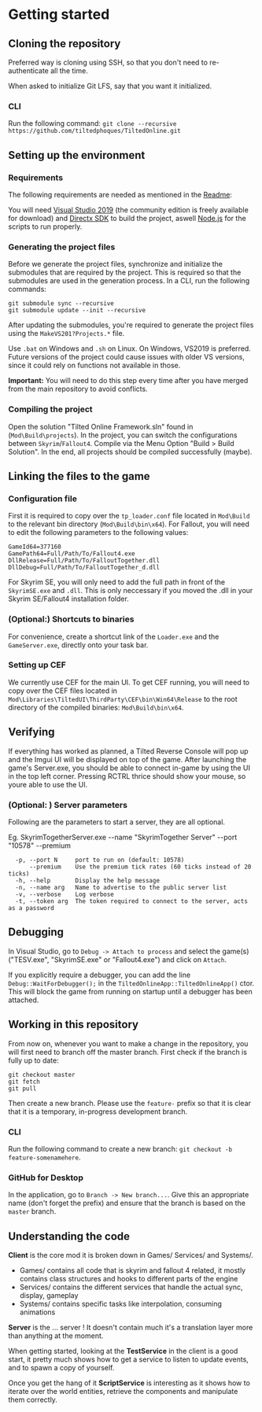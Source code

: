 # Getting started

## Cloning the repository

Preferred way is cloning using SSH, so that you don't need to re-authenticate all the time.

When asked to initialize Git LFS, say that you want it initialized.

### CLI

Run the following command: ``git clone --recursive https://github.com/tiltedphoques/TiltedOnline.git``

## Setting up the environment

### Requirements

The following requirements are needed as mentioned in the [Readme](https://github.com/tiltedphoques/TiltedOnline#windows):

You will need [Visual Studio 2019](https://www.visualstudio.com/downloads/) (the community edition is freely available for download) and [Directx SDK](https://www.microsoft.com/en-us/download/details.aspx?id=6812) to build the project, aswell [Node.js](https://nodejs.org/en/) for the scripts to run properly.

### Generating the project files

Before we generate the project files, synchronize and initialize the submodules that are required by the project. This is required so that the submodules are used in the generation process. In a CLI, run the following commands:

```
git submodule sync --recursive
git submodule update --init --recursive
```

After updating the submodules, you're required to generate the project files using the ``MakeVS201?Projects.*`` file.

Use `.bat` on Windows and `.sh` on Linux. On Windows, VS2019 is preferred. Future versions of the project could cause issues with older VS versions, since it could rely on functions not available in those.

**Important:** You will need to do this step every time after you have merged from the main repository to avoid conflicts.

### Compiling the project

Open the solution "Tilted Online Framework.sln" found in (``Mod\Build\projects``).
In the project, you can switch the configurations between `Skyrim`/`Fallout4`. 
Compile via the Menu Option "Build > Build Solution". 
In the end, all projects should be compiled successfully (maybe).

## Linking the files to the game

### Configuration file

First it is required to copy over the ``tp_loader.conf`` file located in ``Mod\Build`` to the relevant bin directory (``Mod\Build\bin\x64``). For Fallout, you will need to edit the following parameters to the following values:

```
GameId64=377160
GamePath64=Full/Path/To/Fallout4.exe
DllRelease=Full/Path/To/FalloutTogether.dll
DllDebug=Full/Path/To/FalloutTogether_d.dll
```

For Skyrim SE, you will only need to add the full path in front of the `SkyrimSE.exe` and `.dll`. 
This is only neccessary if you moved the .dll in your Skyrim SE/Fallout4 installation folder.

### (Optional:) Shortcuts to binaries

For convenience, create a shortcut link of the `Loader.exe` and the `GameServer.exe`, directly onto your task bar.

### Setting up CEF

We currently use CEF for the main UI. To get CEF running, you will need to copy over the CEF files located in ``Mod\Libraries\TiltedUI\ThirdParty\CEF\bin\Win64\Release`` to the root directory of the compiled binaries: ``Mod\Build\bin\x64``.

## Verifying

If everything has worked as planned, a Tilted Reverse Console will pop up and the Imgui UI will be displayed on top of the game. After launching the game's Server.exe, you should be able to connect in-game by using the UI in the top left corner. Pressing RCTRL thrice should show your mouse, so youre able to use the UI.

### (Optional: ) Server parameters

Following are the parameters to start a server, they are all optional.

Eg. SkyrimTogetherServer.exe --name "SkyrimTogether Server" --port "10578" --premium

```
  -p, --port N     port to run on (default: 10578)
      --premium    Use the premium tick rates (60 ticks instead of 20 ticks)
  -h, --help       Display the help message
  -n, --name arg   Name to advertise to the public server list
  -v, --verbose    Log verbose
  -t, --token arg  The token required to connect to the server, acts as a password
```

## Debugging

In Visual Studio, go to ``Debug -> Attach to process`` and select the game(s) ("TESV.exe", "SkyrimSE.exe" or "Fallout4.exe") and click on ``Attach``.

If you explicitly require a debugger, you can add the line ``Debug::WaitForDebugger();`` in the ``TiltedOnlineApp::TiltedOnlineApp()`` ctor. This will block the game from running on startup until a debugger has been attached.

## Working in this repository

From now on, whenever you want to make a change in the repository, you will first need to branch off the master branch. First check if the branch is fully up to date:

```
git checkout master
git fetch
git pull
```

Then create a new branch. Please use the ``feature-`` prefix so that it is clear that it is a temporary, in-progress development branch.

### CLI

Run the following command to create a new branch: ``git checkout -b feature-somenamehere``.

### GitHub for Desktop

In the application, go to ``Branch -> New branch...``. Give this an appropriate name (don't forget the prefix) and ensure that the branch is based on the ``master`` branch.

## Understanding the code

**Client** is the core mod it is broken down in Games/ Services/ and Systems/.
- Games/ contains all code that is skyrim and fallout 4 related, it mostly contains class structures and hooks to different parts of the engine
- Services/ contains the different services that handle the actual sync, display, gameplay
- Systems/ contains specific tasks like interpolation, consuming animations

**Server** is the ... server !
It doesn't contain much it's a translation layer more than anything at the moment.

When getting started, looking at the **TestService** in the client is a good start, it pretty much shows how to get a service to listen to update events, and to spawn a copy of yourself.

Once you get the hang of it **ScriptService** is interesting as it shows how to iterate over the world entities, retrieve the components and manipulate them correctly.
